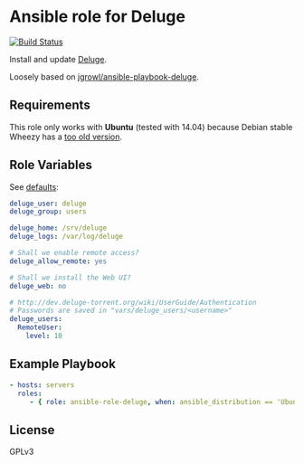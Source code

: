Ansible role for Deluge
=========

[![Build Status](https://travis-ci.org/mathieumd/ansible-role-deluge.svg)](https://travis-ci.org/mathieumd/ansible-role-deluge)

Install and update [Deluge](http://deluge-torrent.org/).

Loosely based on [jgrowl/ansible-playbook-deluge](https://github.com/jgrowl/ansible-playbook-deluge).

Requirements
------------

This role only works with **Ubuntu** (tested with 14.04) because Debian stable
Wheezy has a [too old
version](https://packages.debian.org/search?searchon=names&keywords=deluge).

Role Variables
--------------

See [defaults](defaults/main.yml):

```yaml
deluge_user: deluge
deluge_group: users

deluge_home: /srv/deluge
deluge_logs: /var/log/deluge

# Shall we enable remote access?
deluge_allow_remote: yes

# Shall we install the Web UI?
deluge_web: no

# http://dev.deluge-torrent.org/wiki/UserGuide/Authentication
# Passwords are saved in "vars/deluge_users/<username>"
deluge_users:
  RemoteUser:
    level: 10
```

Example Playbook
----------------

```yaml
- hosts: servers
  roles:
     - { role: ansible-role-deluge, when: ansible_distribution == 'Ubuntu' }
```

License
-------

GPLv3


